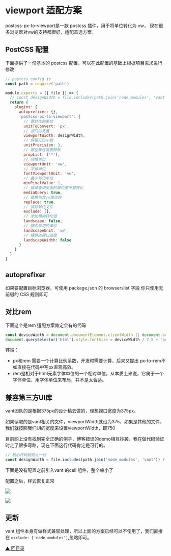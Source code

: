 # viewport 适配方案
postcss-px-to-viewport是一款 postcss 插件，用于将单位转化为 vw， 现在很多浏览器对vw的支持都很好，适配首选方案。
## PostCSS 配置
下面提供了一份基本的 postcss 配置，可以在此配置的基础上根据项目需求进行修改
```js
// postcss.config.js
const path = require('path')

module.exports = ({ file }) => {
  // const designWidth = file.includes(path.join('node_modules', 'vant')) ? 375 : 750
  return {
    plugins: {
      autoprefixer: {},
      'postcss-px-to-viewport': {
        // 要转化的单位
        unitToConvert: 'px',
        // 视口的宽度
        viewportWidth: designWidth,
        // 保留几位小数
        unitPrecision: 3,
        // 哪些属性需要修改
        propList: ['*'],
        // 预期单位
        viewportUnit: 'vw',
        // 字体单位
        fontViewportUnit: 'vw',
        // 最小转化单位
        minPixelValue: 1,
        // 媒体查询里面的单位要不要转化
        mediaQuery: true,
        // 替换包含vw单位的
        replace: true,
        // 排除转化文件
        exclude: [],
        // 添加横向转化值
        landscape: false,
        // 横向采用的单位
        landscapeUnit: 'vw',
        // 横屏的视口宽度
        landscapeWidth: false
      }
    }
  }
}
```
## autoprefixer
如果要配置目标浏览器，可使用 package.json 的 browserslist 字段
你只使用无前缀的 CSS 规则即可
## 对比rem
下面这个是rem 适配方案肯定会有的代码
```js
const deviceWidth = document.documentElement.clientWidth || document.body.clientWidth;
document.querySelector('html').style.fontSize = deviceWidth / 7.5 + 'px';
```

弊端：

* px和rem 需要一个计算比例系数，开发时需要计算，后来又提出 px-to-rem不如直接在代码中写px直观高效。
* rem是相对于html元素字体单位的一个相对单位，从本质上来说，它属于一个字体单位，用字体单位来布局，并不是太合适。

## 兼容第三方UI库

vant团队的是根据375px的设计稿去做的，理想视口宽度为375px。

如果读取的是vant相关的文件，viewportWidth就设为375，如果是其他的文件，我们就按照我们UI的宽度来设置viewportWidth，即750

目前网上没有找到完全正确的例子，博客错误的demo相互抄袭，我在做代码验证时走了很多弯路，现在下面这行代码肯定是可行的。

```js
// 核心代码就这么一行
const designWidth = file.includes(path.join('node_modules', 'vant')) ? 375 : 750
```

下面是没有配置之前引入vant 的cell 组件，整个缩小了

配置之后，样式恢复正常

![](https://p3-juejin.byteimg.com/tos-cn-i-k3u1fbpfcp/ad5627e9b1304f299c572cc1ba923d04~tplv-k3u1fbpfcp-zoom-1.image)

![](https://p3-juejin.byteimg.com/tos-cn-i-k3u1fbpfcp/684c16e77d5144f1b92225985dbbb70a~tplv-k3u1fbpfcp-zoom-1.image)

## 更新
vant 组件本身有做样式兼容处理，所以上面的方案已经可以不使用了，我们直接在
`exclude: ['node_modules']`,忽略即可。

[▲ 回目录](/page/index.html)